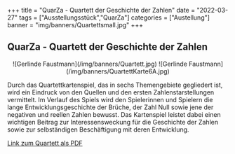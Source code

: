 +++
title = "QuarZa - Quartett der Geschichte der Zahlen"
date = "2022-03-27"
tags = ["Ausstellungsstück","QuarZa"]
categories = ["Austellung"]
banner = "img/banners/Quartettsmall.jpg"
+++
<h2>QuarZa - Quartett der Geschichte der Zahlen</h2>

<center>
![Gerlinde Faustmann](/img/banners/Quartett.jpg)
![Gerlinde Faustmann](/img/banners/QuartettKarte6A.jpg)
</center>

<p>
Durch das Quartettkartenspiel, das in sechs Themengebiete gegliedert ist, wird ein Eindruck von den Quellen und den ersten Zahlenstarstellungen vermittelt. Im Verlauf des Spiels wird den Spielerinnen und Spielern die lange Entwicklungsgeschichte der Brüche, der Zahl Null sowie jene der negativen und reellen Zahlen bewusst. Das Kartenspiel leistet dabei einen wichtigen Beitrag zur Interessensweckung für die Geschichte der Zahlen sowie zur selbständigen Beschäftigung mit deren Entwicklung.
</p>

<a href="/img/banners/Quartett.pdf">Link zum Quartett als PDF</a>
